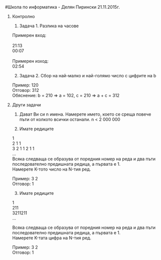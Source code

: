 #Школа по информатика - Делян Пирински 21.11.2015г.
1. Контролно
   1. Задача 1. Разлика на часове <br>

   Примерен вход:<br>  
   21:13<br>
   00:07<br>   
   Примерен изход: <br>
      02:54 <br>

   2. Задача 2. Сбор на най-малко и най-голямо число с цифрите на b <br>

   Пример:  120 <br>
   Отговор: 312 <br>
   Обяснение: b = 210 => a = 102, c = 210 => a + c = 312

2. Други задачи

   1. Дават Ви си n имена. Намерете името, което се среща повече пъти от колкото всички останали. n < 2 000 000

   2. Имате редиците <br>

   1 <br>
   2 1 1 <br>
   3 2 1 1 2 1 1 <br>
   ... <br>
   Всяка следваща се образува от поредния номер на реда и два пъти последователно предишната редица, а първата е 1.<br>
   Намерете K-тoто число на N-тия ред.<br>
   <p>
   Пример:  3 2<br>
   Отговор:   1<br>
      
   3. Имате редиците<br>

   1<br>
   211<br>
   3211211<br>
   ...<br>
   
   Всяка следваща се образува от поредния номер на реда и два пъти последователно предишната редица, а първата е 1.<br>
   Намерете K-тaтa цифра на N-тия ред.<br>

   Пример:  3 2<br>
   Отговор:   1<br>
      
